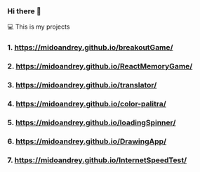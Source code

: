 ### Hi there 👋
💻 This is my projects
### 1. https://midoandrey.github.io/breakoutGame/
### 2. https://midoandrey.github.io/ReactMemoryGame/
### 3. https://midoandrey.github.io/translator/
### 4. https://midoandrey.github.io/color-palitra/
### 5. https://midoandrey.github.io/loadingSpinner/
### 6. https://midoandrey.github.io/DrawingApp/
### 7. https://midoandrey.github.io/InternetSpeedTest/
<!--
**midoAndrey/midoAndrey** is a ✨ _special_ ✨ repository because its `README.md` (this file) appears on your GitHub profile.

Here are some ideas to get you started:

- 🔭 I’m currently working on ...
- 🌱 I’m currently learning ...
- 👯 I’m looking to collaborate on ...
- 🤔 I’m looking for help with ...
- 💬 Ask me about ...
- 📫 How to reach me: ...
- 😄 Pronouns: ...
- ⚡ Fun fact: ...
-->
